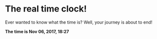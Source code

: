 # The real time clock!

Ever wanted to know what the time is? Well, your journey is about to end!

**The time is Nov 06, 2017, 18:27**